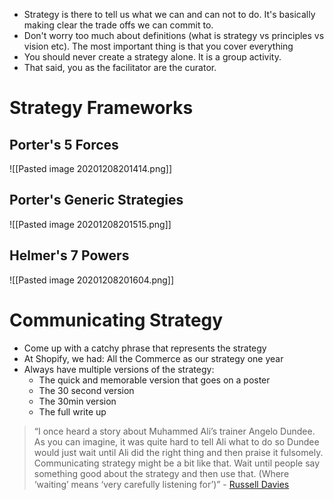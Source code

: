 - Strategy is there to tell us what we can and can not to do. It's basically making clear the trade offs we can commit to.
- Don't worry too much about definitions (what is strategy vs principles vs vision etc). The most important thing is that you cover everything
- You should never create a strategy alone. It is a group activity.
- That said, you as the facilitator are the curator.

# Strategy Frameworks
## Porter's 5 Forces
![[Pasted image 20201208201414.png]]

## Porter's Generic Strategies
![[Pasted image 20201208201515.png]]

## Helmer's 7 Powers
![[Pasted image 20201208201604.png]]

# Communicating Strategy
- Come up with a catchy phrase that represents the strategy
- At Shopify, we had: All the Commerce as our strategy one year
- Always have multiple versions of the strategy:
	- The quick and memorable version that goes on a poster
	- The 30 second version
	- The 30min version
	- The full write up

> “I once heard a story about Muhammed Ali’s trainer Angelo Dundee. As you can imagine, it was quite hard to tell Ali what to do so Dundee would just wait until Ali did the right thing and then praise it fulsomely. Communicating strategy might be a bit like that. Wait until people say something good about the strategy and then use that. (Where ‘waiting’ means ‘very carefully listening for’)”
\- [Russell Davies](http://www.russelldavies.com/index.html)